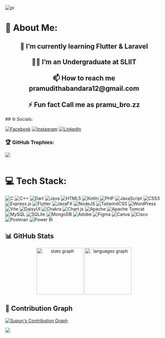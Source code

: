 ![pr](https://media.licdn.com/dms/image/v2/C561BAQGV0QTN0_hWZA/company-background_10000/company-background_10000/0/1595967403885/saxon_enterprises_cover?e=2147483647&v=beta&t=gptWdME4V0yZF2CaWcX1VCoFgsO4fzkUHkGgEz-QauA)
# 💫 About Me:
<h2 align="center">🌱 I’m currently learning Flutter & Laravel<br><br>🧑‍🎓 I’m an Undergraduate at SLIIT<br><br>📫 How to reach me pramudithabandara12@gmail.com<br><br> ⚡ Fun fact Call me as pramu_bro.zz</h2>      
## 🌐 Socials:         
 
[![Facebook](https://img.shields.io/badge/Facebook-%231877F2.svg?logo=Facebook&logoColor=white)](https://facebook.com/https://www.facebook.com/sachintha.bandara.9277) [![Instagram](https://img.shields.io/badge/Instagram-%23E4405F.svg?logo=Instagram&logoColor=white)](https://instagram.com/https://www.instagram.com/pramuditha_bandara_/) [![LinkedIn](https://img.shields.io/badge/LinkedIn-%230077B5.svg?logo=linkedin&logoColor=white)](https://linkedin.com/in/www.linkedin.com/in/pramuditha-bandara-9851642a9) 
<h3>🏆 GitHub Trophies:</h3>

 
![](https://github-profile-trophy.vercel.app/?username=PramudithaB&theme=algolia&no-frame=false&no-bg=false&margin-w=6) </br></br>
# 💻 Tech Stack:
![C](https://img.shields.io/badge/c-%2300599C.svg?style=for-the-badge&logo=c&logoColor=white) ![C++](https://img.shields.io/badge/c++-%2300599C.svg?style=for-the-badge&logo=c%2B%2B&logoColor=white) ![Dart](https://img.shields.io/badge/dart-%230175C2.svg?style=for-the-badge&logo=dart&logoColor=white) ![Java](https://img.shields.io/badge/java-%23ED8B00.svg?style=for-the-badge&logo=openjdk&logoColor=white) ![HTML5](https://img.shields.io/badge/html5-%23E34F26.svg?style=for-the-badge&logo=html5&logoColor=white) ![Kotlin](https://img.shields.io/badge/kotlin-%237F52FF.svg?style=for-the-badge&logo=kotlin&logoColor=white) ![PHP](https://img.shields.io/badge/php-%23777BB4.svg?style=for-the-badge&logo=php&logoColor=white) ![JavaScript](https://img.shields.io/badge/javascript-%23323330.svg?style=for-the-badge&logo=javascript&logoColor=%23F7DF1E) ![CSS3](https://img.shields.io/badge/css3-%231572B6.svg?style=for-the-badge&logo=css3&logoColor=white) ![Express.js](https://img.shields.io/badge/express.js-%23404d59.svg?style=for-the-badge&logo=express&logoColor=%2361DAFB) ![Flutter](https://img.shields.io/badge/Flutter-%2302569B.svg?style=for-the-badge&logo=Flutter&logoColor=white) ![JavaFX](https://img.shields.io/badge/javafx-%23FF0000.svg?style=for-the-badge&logo=javafx&logoColor=white) ![NodeJS](https://img.shields.io/badge/node.js-6DA55F?style=for-the-badge&logo=node.js&logoColor=white) ![TailwindCSS](https://img.shields.io/badge/tailwindcss-%2338B2AC.svg?style=for-the-badge&logo=tailwind-css&logoColor=white) ![WordPress](https://img.shields.io/badge/WordPress-%23117AC9.svg?style=for-the-badge&logo=WordPress&logoColor=white) ![Vite](https://img.shields.io/badge/vite-%23646CFF.svg?style=for-the-badge&logo=vite&logoColor=white) ![DaisyUI](https://img.shields.io/badge/daisyui-5A0EF8?style=for-the-badge&logo=daisyui&logoColor=white) ![Chakra](https://img.shields.io/badge/chakra-%234ED1C5.svg?style=for-the-badge&logo=chakraui&logoColor=white) ![Chart.js](https://img.shields.io/badge/chart.js-F5788D.svg?style=for-the-badge&logo=chart.js&logoColor=white) ![Apache](https://img.shields.io/badge/apache-%23D42029.svg?style=for-the-badge&logo=apache&logoColor=white) ![Apache Tomcat](https://img.shields.io/badge/apache%20tomcat-%23F8DC75.svg?style=for-the-badge&logo=apache-tomcat&logoColor=black) ![MySQL](https://img.shields.io/badge/mysql-4479A1.svg?style=for-the-badge&logo=mysql&logoColor=white) ![SQLite](https://img.shields.io/badge/sqlite-%2307405e.svg?style=for-the-badge&logo=sqlite&logoColor=white) ![MongoDB](https://img.shields.io/badge/MongoDB-%234ea94b.svg?style=for-the-badge&logo=mongodb&logoColor=white) ![Adobe](https://img.shields.io/badge/adobe-%23FF0000.svg?style=for-the-badge&logo=adobe&logoColor=white) ![Figma](https://img.shields.io/badge/figma-%23F24E1E.svg?style=for-the-badge&logo=figma&logoColor=white) ![Canva](https://img.shields.io/badge/Canva-%2300C4CC.svg?style=for-the-badge&logo=Canva&logoColor=white) ![Cisco](https://img.shields.io/badge/cisco-%23049fd9.svg?style=for-the-badge&logo=cisco&logoColor=black) ![Postman](https://img.shields.io/badge/Postman-FF6C37?style=for-the-badge&logo=postman&logoColor=white) ![Power Bi](https://img.shields.io/badge/power_bi-F2C811?style=for-the-badge&logo=powerbi&logoColor=black)
## 📊 GitHub Stats
<div align="center">  
  <img src="https://github-readme-stats.vercel.app/api?username=PramudithaB&hide_title=false&hide_rank=false&show_icons=true&include_all_commits=true&count_private=true&disable_animations=false&theme=ocean_dark&locale=en&hide_border=false" height="150" alt="stats graph"  />  
  
  <img src="https://github-readme-stats.vercel.app/api/top-langs?username=PramudithaB&locale=en&hide_title=false&layout=compact&card_width=320&langs_count=5&theme=ocean_dark&hide_border=false" height="150" alt="languages graph"  /> 
</div>  

## 🌟 Contribution Graph
[![Supun's Contribution Graph](https://github-readme-activity-graph.vercel.app/graph?username=PramudithaB&theme=ocean_dark&bg_color=20232a&hide_border=true&line=61dafb&point=fff&area=true&area_color=61dafb)](https://github.com/ashutosh00710/github-readme-activity-graph)



[![](https://visitcount.itsvg.in/api?id=PramudithaB&icon=0&color=0)](https://visitcount.itsvg.in)

<!-- Proudly created with GPRM ( https://gprm.itsvg.in ) -->
